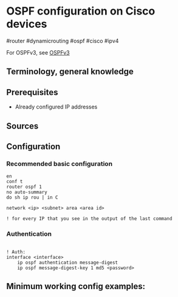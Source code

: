 # OSPF configuration on Cisco devices
#router #dynamicrouting #ospf #cisco #ipv4

For OSPFv3, see [OSPFv3](OSPFv3.md)

Terminology, general knowledge
---


Prerequisites
---
- Already configured IP addresses

Sources
---


Configuration
---
### Recommended basic configuration


```
en
conf t
router ospf 1
no auto-summary
do sh ip rou | in C

network <ip> <subnet> area <area id> 

! for every IP that you see in the output of the last command
```


### Authentication
```

! Auth:
interface <interface> 
	ip ospf authentication message-digest
	ip ospf message-digest-key 1 md5 <password>

```


Minimum working config examples:
---
